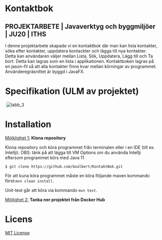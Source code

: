 # Kontaktbok 
## PROJEKTARBETE | Javaverktyg och byggmiljöer | JU20 | ITHS

I denne projektarbete skapade vi en kontaktbok där man kan lista kontakter, söka efter kontakter, uppdatera kontackter och lägga till nya kontakter. Detta kan användaren väljer mellan Lista, Sök, Uppdatera, Lägg till och Ta bort. Detta kan lagras som en lista i applikationen. Kontaktboken lagras på en jason-fil så att alla kontakter finns kvar mellan körningar av programmet. Använderegräsnittet är byggd i JavaFX.

# Specifikation (ULM av projektet)

​		![labb_3](https://tva1.sinaimg.cn/large/0081Kckwgy1glfn96vv7nj30kl0h1abo.jpg)

# Installation
<u>Möjklighet 1:</u> **Klona repository**

Klona repository och köra programmet från terminalen eller i en IDE (till ex. Intellji). OBS: tänk på att lägga till VM Options om du använda Intellji eftersom programmet körs med Java 11 

`$ git clone https://github.com/boalbert/KontaktBok.git`

För att kuna köra programmet måste en köra följande maven kommando först:`mvn clean install`.

Unit-test går att köra via kommando `mvn test`.

<u>Möjlighet 2:</u> **Tanka ner projektet från Docker Hub**

# Licens 

[MIT License](https://opensource.org/licenses/MIT)
